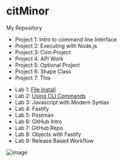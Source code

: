 # citMinor
My Repository
- Project 1: Intro to command line Interface
- Project 2: Executing with Node.js
- Project 3: Coin Project
- Project 4: API Work
- Project 5: Optional Project
- Project 6: Shape Class
- Project 7: This

* Lab 1: [File Install](https://fodonnel1.github.io/cit281-lab1/)
* Lab 2: [Using CLI Commands](https://fodonnel1.github.io/cit281-lab2/)
* Lab 3: Javascript with Modern Syntax
* Lab 4: Fastify
* Lab 5: Postman
* Lab 6: GitHub Intro
* Lab 7: GitHub Repo
* Lab 8: Objects with Fastify
* Lab 9: Release Based Workflow

![image](https://github.com/fodonnel1/citMinor/assets/134100850/ed471b21-c6bb-4f90-b5eb-9b213ba0e7e3)
